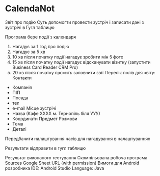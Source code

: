 # CalendaNot
Звіт про подію
Суть допомогти провести зустріч і записати дані з зустрічі в Гугл таблицю


Програма бере події з календаря
1. Нагадує за 1 год про подію
2. Нагадує за 5 хв
3. 10 хв після початку події нагадує зробити мін 5 фото
4. 15 хв після початку події нагадує відсканувати візитку (запустити Business Card Reader CRM Pro)
5. 20 хв після початку просить заповнити звіт
Перелік полів для звіту:
Контакти
- Компанія
- ПІП
- Посада
- тел
- e-mail
Місце зустрічі
- Назва (Кафе ХХХХ м. Тернопіль біля УУУ)
- Координати
Предмет Розмови
- Тема
- Деталі


Передбачити налаштування часів для нагадування в налаштуваннях


Результати відправити в гугл таблицю


Результат виконаного тестування
Скомпільована робоча програма
Sources
Google Sheet URL (with permission) 
Вимоги для Android розробника
IDE: Android Studio
Language: Java
